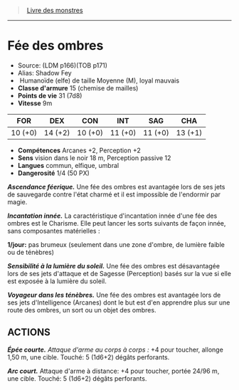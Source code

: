 ﻿> [Livre des monstres](tome_of_beasts.md)

---

# Fée des ombres

- Source: (LDM p166)(TOB p171)
- Alias: Shadow Fey
-  Humanoïde (elfe) de taille Moyenne (M), loyal mauvais
- **Classe d'armure** 15 (chemise de mailles)
- **Points de vie** 31 (7d8)
- **Vitesse** 9m

|FOR|DEX|CON|INT|SAG|CHA|
|---|---|---|---|---|---|
|10 (+0)|14 (+2)|10 (+0)|11 (+0)|11 (+0)|13 (+1)|

- **Compétences** Arcanes +2, Perception +2
- **Sens** vision dans le noir 18 m, Perception passive 12
- **Langues** commun, elfique, umbral
- **Dangerosité** 1/4 (50 PX)

**_Ascendance féerique._** Une fée des ombres est avantagée lors de ses jets de sauvegarde contre l'état charmé et il est impossible de l'endormir par magie.

**_Incantation innée._** La caractéristique d'incantation innée d'une fée des ombres est le Charisme. Elle peut lancer les sorts suivants de façon innée, sans composantes matérielles :

**1/jour:** pas brumeux (seulement dans une zone d'ombre, de lumière faible ou de ténèbres)

**_Sensibilité à la lumière du soleil._** Une fée des ombres est désavantagée lors de ses jets d'attaque et de Sagesse (Perception) basés sur la vue si elle est exposée à la lumière du soleil.

**_Voyageur dans les ténèbres._** Une fée des ombres est avantagée lors de ses jets d'Intelligence (Arcanes) dont le but est d'en apprendre plus sur une route des ombres, un sort ou un objet des ombres.

## ACTIONS

**_Épée courte._** _Attaque d'arme au corps à corps :_ +4 pour toucher, allonge 1,50 m, une cible. Touché: 5 (1d6+2) dégâts perforants.

**_Arc court._** Attaque d'arme à distance: +4 pour toucher, portée 24/96 m, une cible. Touché: 5 (1d6+2) dégâts perforants.


